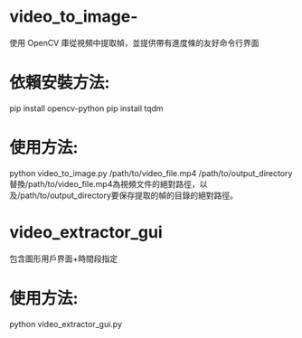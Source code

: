 # video_to_image-
使用 OpenCV 庫從視頻中提取幀，並提供帶有進度條的友好命令行界面

# 依賴安裝方法:
pip install opencv-python
pip install tqdm

# 使用方法:
python video_to_image.py /path/to/video_file.mp4 /path/to/output_directory
替換/path/to/video_file.mp4為視頻文件的絕對路徑，以及/path/to/output_directory要保存提取的幀的目錄的絕對路徑。

# video_extractor_gui
包含圖形用戶界面+時間段指定

# 使用方法:
python video_extractor_gui.py
